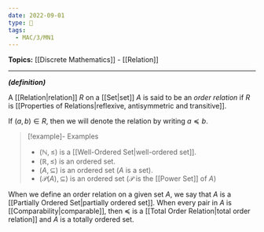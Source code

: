 ```yaml
---
date: 2022-09-01
type: 🧠
tags:
  - MAC/3/MN1
---
```


**Topics:** [[Discrete Mathematics]] - [[Relation]]

---

_**(definition)**_

A [[Relation|relation]] $R$ on a [[Set|set]] $A$ is said to be an _order relation_ if $R$ is [[Properties of Relations|reflexive, antisymmetric and transitive]].

If $(a,b) \in R$, then we will denote the relation by writing $a \preceq b$.

> [!example]- Examples
> - $(\mathbb{N}, \leq)$ is a [[Well-Ordered Set|well-ordered set]].
> - $(\mathbb{R}, \leq)$ is an ordered set.
> - $(A, \subseteq)$ is an ordered set ($A$ is a set).
> - $(\mathcal{P}(A), \subseteq)$ is an ordered set ($\mathcal{P}$ is the [[Power Set]] of $A$)

When we define an order relation on a given set $A$, we say that $A$ is a [[Partially Ordered Set|partially ordered set]]. When every pair in $A$ is [[Comparability|comparable]], then $\preceq$ is a [[Total Order Relation|total order relation]] and $A$ is a totally ordered set.
